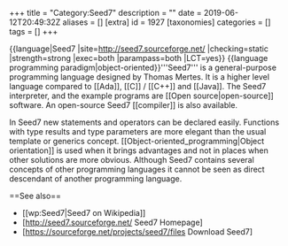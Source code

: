 +++
title = "Category:Seed7"
description = ""
date = 2019-06-12T20:49:32Z
aliases = []
[extra]
id = 1927
[taxonomies]
categories = []
tags = []
+++

{{language|Seed7
|site=http://seed7.sourceforge.net/
|checking=static
|strength=strong
|exec=both
|parampass=both
|LCT=yes}}
{{language programming paradigm|object-oriented}}'''Seed7''' is a general-purpose programming language designed by Thomas Mertes. It is a higher level language compared to [[Ada]], [[C]] / [[C++]] and [[Java]]. The Seed7 interpreter, and the example programs are [[Open source|open-source]] software. An open-source Seed7 [[compiler]] is also available.

In Seed7 new statements and operators can be declared easily. Functions with type results and type parameters are more elegant than the usual template or generics concept. [[Object-oriented_programming|Object orientation]] is used when it brings advantages and not in places when other solutions are more obvious. Although Seed7 contains several concepts of other programming languages it cannot be seen as direct descendant of another programming language.

==See also==
* [[wp:Seed7|Seed7 on Wikipedia]]
* [http://seed7.sourceforge.net/ Seed7 Homepage]
* [https://sourceforge.net/projects/seed7/files Download Seed7]
